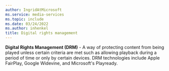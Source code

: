 ```yaml
---
author: IngridAtMicrosoft
ms.service: media-services
ms.topic: include
ms.date: 03/24/2022
ms.author: inhenkel
title: Digital rights management
---
```


**Digital Rights Management (DRM)** - A way of protecting content from being played unless certain criteria are met such as allowing playback during a period of time or only by certain devices.  DRM technologies include Apple FairPlay, Google Widevine, and Microsoft's Playready.
